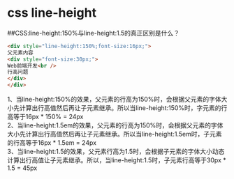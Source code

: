 # css line-height
##CSS:line-height:150%与line-height:1.5的真正区别是什么？
```html
<div style="line-height:150%;font-size:16px;">
父元素内容
<div style="font-size:30px;">
Web前端开发<br />
行高问题
</div>
</div>
```
1、当line-height:150%的效果，父元素的行高为150%时，会根据父元素的字体大小先计算出行高值然后再让子元素继承。所以当line-height:150%时，字元素的行高等于16px * 150% = 24px</br>
2、当line-height:1.5em的效果，父元素的行高为150%时，会根据父元素的字体大小先计算出行高值然后再让子元素继承。所以当line-height:1.5em时，子元素的行高等于16px * 1.5em = 24px</br>
3、当line-height:1.5的效果，父元素行高为1.5时，会根据子元素的字体大小动态计算出行高值让子元素继承。所以，当line-height:1.5时，子元素行高等于30px * 1.5 = 45px</br>
